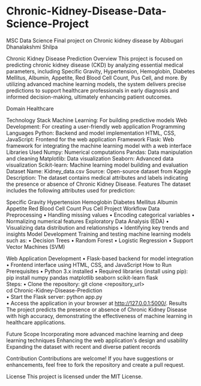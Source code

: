 # Chronic-Kidney-Disease-Data-Science-Project
MSC Data Science Final project on Chronic kidney disease by Abbugari Dhanalakshmi Shilpa

Chronic Kidney Disease Prediction
Overview
This project is focused on predicting chronic kidney disease (CKD) by analyzing essential medical parameters, including Specific Gravity, Hypertension, Hemoglobin, Diabetes Mellitus, Albumin, Appetite, Red Blood Cell Count, Pus Cell, and more. By utilizing advanced machine learning models, the system delivers precise predictions to support healthcare professionals in early diagnosis and informed decision-making, ultimately enhancing patient outcomes.
 
Domain
Healthcare

Technology Stack
Machine Learning: For building predictive models
Web Development: For creating a user-friendly web application
Programming Languages
Python: Backend and model implementation
HTML, CSS, JavaScript: Frontend for the web application
Framework
Flask: Web framework for integrating the machine learning model with a web interface
Libraries Used
Numpy: Numerical computations
Pandas: Data manipulation and cleaning
Matplotlib: Data visualization
Seaborn: Advanced data visualization
Scikit-learn: Machine learning model building and evaluation
Dataset
Name: Kidney_data.csv
Source: Open-source dataset from Kaggle
Description: The dataset contains medical attributes and labels indicating the presence or absence of Chronic Kidney Disease.
Features
The dataset includes the following attributes used for prediction:
 

Specific Gravity
Hypertension
Hemoglobin
Diabetes Mellitus
Albumin
Appetite
Red Blood Cell Count
Pus Cell
Project Workflow
Data Preprocessing
•	Handling missing values
•	Encoding categorical variables
•	Normalizing numerical features
Exploratory Data Analysis (EDA)
•	Visualizing data distribution and relationships
•	Identifying key trends and insights
Model Development
Training and testing machine learning models such as:
•	Decision Trees
•	Random Forest
•	Logistic Regression
•	Support Vector Machines (SVM)
 
Web Application Development
•	Flask-based backend for model integration
•	Frontend interface using HTML, CSS, and JavaScript
How to Run
Prerequisites
•	Python 3.x installed
•	Required libraries (install using pip):
               pip install numpy pandas matplotlib seaborn scikit-learn flask  
Steps:
•	Clone the repository:
               git clone <repository_url>  
               cd Chronic-Kidney-Disease-Prediction  
•	Start the Flask server:
                 python app.py  
•	Access the application in your browser at http://127.0.0.1:5000/.
Results
The project predicts the presence or absence of Chronic Kidney Disease with high accuracy, demonstrating the effectiveness of machine learning in healthcare applications.
 
Future Scope
Incorporating more advanced machine learning and deep learning techniques
Enhancing the web application's design and usability
Expanding the dataset with recent and diverse patient records
 
Contribution
Contributions are welcome! If you have suggestions or enhancements, feel free to fork the repository and create a pull request.

License
This project is licensed under the MIT License.
